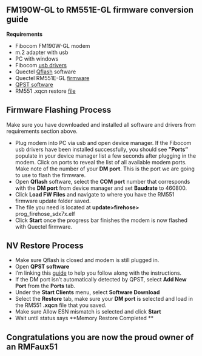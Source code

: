 ﻿## FM190W-GL to RM551E-GL firmware conversion guide

**Requirements**

 - Fibocom FM190W-GL modem
 - m.2 adapter with usb
 - PC with windows 
 - Fibocom [usb drivers](https://www.dropbox.com/scl/fi/veni1yp97axjrp10dn46y/FbUSBDeviceSetup_v2.1.2.5-2.7z?rlkey=dtbw82bb5qjhjd1y71q0z62bz&st=3cby476k&dl=0)
 - Quectel [Qflash](https://mega.nz/file/bdUWiKSQ#7RPymUcm7Rgdjf9mRsWjuf9zXia5qxV7NZWMLruvb5A) software
 - Quectel RM551E-GL [firmware](https://mega.nz/file/aAdVHTST#dOzRfehUUbcUFH3Yoo-n58m68wgHcEXhcnKYuo2nMo4)
 - [QPST software](https://www.dropbox.com/scl/fi/jzxgl5vft4xjsbssrauwa/QPST_2.7.496.zip?rlkey=4ue2vbdtq2o4kd0k0r06kg9ga&st=o3r9rkht&dl=0)
 - RM551 .xqcn restore [file](https://www.dropbox.com/scl/fi/7fkljc2ayfibegclcqq6l/551.xqcn?rlkey=m89k76e7gxue54fmdk27goplw&st=254l7diw&dl=0)

## Firmware Flashing Process 
Make sure you have downloaded and installed all software and drivers from requirements section above. 

 - Plug modem into PC via usb and open device manager. If the Fibocom usb drivers have been installed successfully, you should see **”Ports”** populate in your device manager list a few seconds after plugging in the modem. Click on ports to reveal the list of all available modem ports. Make note of the number of your **DM port**. This is the port we are going to use to flash the firmware.
 - Open **Qflash**  software, select the **COM port** number that corresponds with the **DM port** from device manager and set **Baudrate** to 460800.
 - Click **Load FW Files** and navigate to where you have the RM551 firmware update folder saved. 
 - The file you need is located at **update>firehose>**  prog_firehose_sdx7x.elf
 - Click **Start** once the progress bar finishes the modem is now flashed with Quectel firmware.

## NV Restore Process 

 - Make sure Qflash is closed and modem is still plugged in.
 - Open **QPST software**
 - I’m linking this [guide](https://www.dropbox.com/scl/fi/pofi5g7lz3jcelh6howwx/Qpst-Restore-QCN-20191206.pdf?rlkey=myqimvlsh3a54qy0pbau3bhqo&st=uet6w623&dl=0) to help you follow along with the instructions.
 - If the DM port isn’t automatically detected by QPST, select **Add New Port** from the **Ports** tab.
 - Under the **Start Clients** menu, select **Software Download**
 - Select the **Restore** tab, make sure your **DM port** is selected and load in the RM551 **.xqcn** file that you saved.
 - Make sure Allow ESN mismatch is selected and click **Start**
 - Wait until status says **Memory Restore Completed **

## Congratulations you are now the proud owner of an RMFaux51


